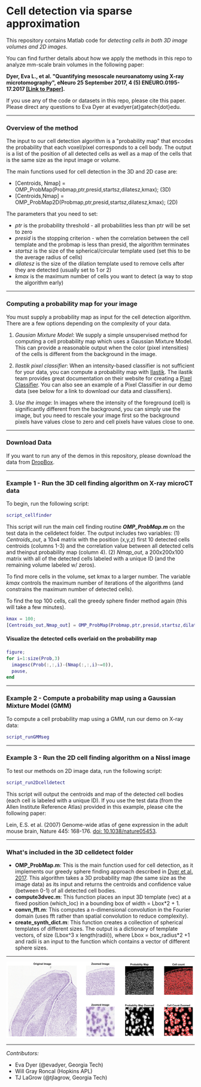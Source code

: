 # Cell detection via sparse approximation

This repository contains Matlab code for _detecting cells in both 3D image volumes and 2D images_. 

You can find further details about how we apply the methods in this repo to analyze mm-scale brain volumes in the following paper:

__Dyer, Eva L., et al. "Quantifying mesoscale neuroanatomy using X-ray microtomography", eNeuro 25 September 2017, 4 (5) ENEURO.0195-17.2017 [[Link to Paper]](https://doi.org/10.1523/ENEURO.0195-17.2017).__

If you use any of the code or datasets in this repo, please cite this paper. 
Please direct any questions to Eva Dyer at evadyer{at}gatech{dot}edu.
***

### Overview of the method ###
The input to our cell detection algorithm is a "probability map" that encodes the probability that each voxel/pixel corresponds to a cell body. The output is a list of the position of all detected cells as well as a map of the cells that is the same size as the input image or volume.

The main functions used for cell detection in the 3D and 2D case are:
- [Centroids, Nmap] = OMP_ProbMap(Probmap,ptr,presid,startsz,dilatesz,kmax); (3D)
- [Centroids,Nmap] = OMP_ProbMap2D(Probmap,ptr,presid,startsz,dilatesz,kmax); (2D)

The parameters that you need to set:
- _ptr_ is the probability threshold - all probabilities less than ptr will be set to zero
- _presid_ is the stopping criterion - when the correlation between the cell template and the probmap is less than presid, the algorithm terminates
- _startsz_ is the size of the spherical/circular template used (set this to be the average radius of cells)
- _dilatesz_ is the size of the dilation template used to remove cells after they are detected (usually set to 1 or 2)
- _kmax_ is the maximum number of cells you want to detect (a way to stop the algorithm early)

***

### Computing a probability map for your image ###
You must supply a probability map as input for the cell detection algorithm. There are a few options depending on the complexity of your data.

1. _Gausian Mixture Model_: We supply a simple unsupervised method for computing a cell probability map which uses a Gaussian Mixture Model. This can provide a reasonable output when the color (pixel intensities) of the cells is different from the background in the image. 

2. _Ilastik pixel classifier_: When an intensity-based classifier is not sufficient for your data, you can compute a probability map with [Ilastik](http://ilastik.org). The ilastik team provides great documentation on their website for creating a [Pixel Classifier](http://ilastik.org/documentation/pixelclassification/pixelclassification). You can also see an example of a Pixel Classifier in our demo data (see below for a link to download our data and classifiers).

3. _Use the image_: In images where the intensity of the foreground (cell) is significantly different from the background, you can simply use the image, but you need to rescale your image first so the background pixels have values close to zero and cell pixels have values close to one.

***
### Download Data ###
If you want to run any of the demos in this repository, please download the data from [DropBox](https://www.dropbox.com/s/f21jpjad487f1nv/celldetect-demo-data.zip?dl=0).
***
### Example 1 - Run the 3D cell finding algorithm on X-ray microCT data
To begin, run the following script:
```matlab
script_cellfinder
```
This script will run the main cell finding routine ___OMP_ProbMap.m___ on the test data in the celldetect folder. The output includes two variables: (1) _Centroids_out_, a 10x4 matrix with the position (x,y,z) first 10 detected cells centroids (columns 1-3) and the correlation value between all detected cells and theinput probability map (column 4). (2) _Nmap_out_, a 200x200x100 matrix with all of the detected cells labeled with a unique ID (and the remaining volume labeled w/ zeros).

To find more cells in the volume, set kmax to a larger number. The variable _kmax_ controls the maximum number of iterations of the algorithms (and constrains the maximum number of detected cells). 

To find the top 100 cells, call the greedy sphere finder method again (this will take a few minutes).
```matlab
kmax = 100; 
[Centroids_out,Nmap_out] = OMP_ProbMap(Probmap,ptr,presid,startsz,dilatesz,kmax);
```

#### Visualize the detected cells overlaid on the probability map ####

  ```matlab
figure; 
for i=1:size(Prob,3) 
    imagesc(Prob(:,:,i)-(Nmap(:,:,i)~=0)), 
    pause, 
end
  ```
***  

### Example 2 - Compute a probability map using a Gaussian Mixture Model (GMM) ###
To compute a cell probability map using a GMM, run our demo on X-ray data:
```matlab
script_runGMMseg
```

***  
  ### Example 3 - Run the 2D cell finding algorithm on a Nissl image ###
To test our methods on 2D image data, run the following script:
```matlab
script_run2Dcelldetect
```
This script will output the centroids and map of the detected cell bodies (each cell is labeled with a unique ID). If you use the test data (from the Allen Institute Reference Atlas) provided in this example, please cite the following paper:

Lein, E.S. et al. (2007) Genome-wide atlas of gene expression in the adult mouse brain, Nature 445: 168-176. [doi: 10.1038/nature05453](10.1038/nature05453).

***

### What's included in the 3D celldetect folder ###
* __OMP_ProbMap.m__: This is the main function used for cell detection, as it implements our greedy sphere finding approach described in [Dyer et al. 2017](https://doi.org/10.1523/ENEURO.0195-17.2017). This algorithm takes a 3D probability map (the same size as the image data) as its input and returns the centroids and confidence value (between 0-1) of all detected cell bodies.
* __compute3dvec.m__: This function places an input 3D template (vec) at a fixed position (which_loc) in a bounding box of width = Lbox*2 + 1.
* __convn_fft.m__: This computes a n-dimensional convolution in the Fourier domain (uses fft rather than spatial convolution to reduce complexity).
* __create_synth_dict.m__: This function creates a collection of spherical templates of different sizes. The output is a dictionary of template vectors, of size (Lbox^3 x length(radii)), where Lbox = box_radius*2 +1 and radii is an input to the function which contains a vector of different sphere sizes.
***

![](https://github.com/nerdslab/celldetect/blob/master/2Dcelldetect/example-output.png?raw=true)

***

_Contributors:_
- Eva Dyer (@evadyer, Georgia Tech)
- Will Gray Roncal (Hopkins APL)
- TJ LaGrow (@tjlagrow, Georgia Tech)

